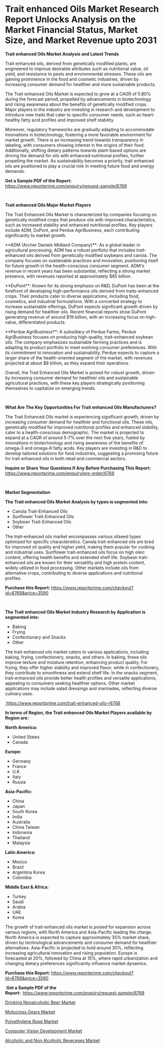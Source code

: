 <p><h1>Trait enhanced Oils Market Research Report Unlocks Analysis on the Market Financial Status, Market Size, and Market Revenue upto 2031</h1></p><p><strong>Trait enhanced Oils Market Analysis and Latest Trends</strong></p>
<p><p>Trait enhanced oils, derived from genetically modified plants, are engineered to improve desirable attributes such as nutritional value, oil yield, and resistance to pests and environmental stresses. These oils are gaining prominence in the food and cosmetic industries, driven by increasing consumer demand for healthier and more sustainable products.</p><p>The Trait enhanced Oils Market is expected to grow at a CAGR of 5.80% during the forecast period, propelled by advancements in biotechnology and rising awareness about the benefits of genetically modified crops. Major players in the industry are investing in research and development to introduce new traits that cater to specific consumer needs, such as heart-healthy fatty acid profiles and improved shelf stability.</p><p>Moreover, regulatory frameworks are gradually adapting to accommodate innovations in biotechnology, fostering a more favorable environment for market growth. There is an increasing trend towards transparency in labeling, with consumers showing interest in the origins of their food. Additionally, shifting dietary patterns towards plant-based options are driving the demand for oils with enhanced nutritional profiles, further propelling the market. As sustainability becomes a priority, trait enhanced oils are positioned to play a crucial role in meeting future food and energy demands.</p></p>
<p><strong>Get a Sample PDF of the Report:&nbsp;</strong> <a href="https://www.reportprime.com/enquiry/request-sample/6768">https://www.reportprime.com/enquiry/request-sample/6768</a></p>
<p>&nbsp;</p>
<p><strong>Trait enhanced Oils Major Market Players</strong></p>
<p><p>The Trait Enhanced Oils Market is characterized by companies focusing on genetically modified crops that produce oils with improved characteristics, such as increased stability and enhanced nutritional profiles. Key players include ADM, DuPont, and Perdue AgriBusiness, each contributing significantly to market growth.</p><p>**ADM (Archer Daniels Midland Company)**: As a global leader in agricultural processing, ADM has a robust portfolio that includes trait-enhanced oils derived from genetically modified soybeans and canola. The company focuses on sustainable practices and innovation, positioning itself for future growth in the health-conscious consumer segment. ADM's revenue in recent years has been substantial, reflecting a strong market presence, with revenues reported at approximately $85 billion.</p><p>**DuPont**: Known for its strong emphasis on R&D, DuPont has been at the forefront of developing high-performance oils derived from traits-enhanced crops. Their products cater to diverse applications, including food, cosmetics, and industrial formulations. With a concerted strategy to increase sustainable offerings, DuPont expects significant growth driven by rising demand for healthier oils. Recent financial reports show DuPont generating revenue of around $19 billion, with an increasing focus on high-value, differentiated products.</p><p>**Perdue AgriBusiness**: A subsidiary of Perdue Farms, Perdue AgriBusiness focuses on producing high-quality, trait-enhanced soybean oils. The company emphasizes sustainable farming practices and is adapting its product portfolio to meet evolving consumer preferences. With its commitment to innovation and sustainability, Perdue expects to capture a larger share of the health-oriented segment of the market, with revenues projected at about $8 billion, as they expand their operations.</p><p>Overall, the Trait Enhanced Oils Market is poised for robust growth, driven by increasing consumer demand for healthier oils and sustainable agricultural practices, with these key players strategically positioning themselves to capitalize on emerging trends.</p></p>
<p>&nbsp;</p>
<p><strong>What Are The Key Opportunities For Trait enhanced Oils Manufacturers?</strong></p>
<p><p>The Trait Enhanced Oils market is experiencing significant growth, driven by increasing consumer demand for healthier and functional oils. These oils, genetically modified for improved nutritional profiles and enhanced stability, cater to a health-conscious demographic. The market is projected to expand at a CAGR of around 5-7% over the next five years, fueled by innovations in biotechnology and rising awareness of the benefits of omega-3 and omega-6 fatty acids. Key players are investing in R&D to develop tailored solutions for food industries, suggesting a promising future for trait enhanced oils in both retail and commercial sectors.</p></p>
<p><strong>Inquire or Share Your Questions If Any Before Purchasing This Report:</strong> <a href="https://www.reportprime.com/enquiry/pre-order/6768">https://www.reportprime.com/enquiry/pre-order/6768</a></p>
<p>&nbsp;</p>
<p><strong>Market Segmentation</strong></p>
<p><strong>The Trait enhanced Oils Market Analysis by types is segmented into:</strong></p>
<p><ul><li>Canola Trait-Enhanced Oils</li><li>Sunflower Trait-Enhanced Oils</li><li>Soybean Trait-Enhanced Oils</li><li>Other</li></ul></p>
<p><p>The trait-enhanced oils market encompasses various oilseed types optimized for specific characteristics. Canola trait-enhanced oils are bred for improved oil quality and higher yield, making them popular for cooking and industrial uses. Sunflower trait-enhanced oils focus on high oleic content, offering health benefits and extended shelf life. Soybean trait-enhanced oils are known for their versatility and high protein content, widely utilized in food processing. Other markets include oils from alternative crops, contributing to diverse applications and nutritional profiles.</p></p>
<p><strong>Purchase this Report:&nbsp;</strong><a href="https://www.reportprime.com/checkout?id=6768&price=3590">https://www.reportprime.com/checkout?id=6768&price=3590</a></p>
<p>&nbsp;</p>
<p><strong>The Trait enhanced Oils Market Industry Research by Application is segmented into:</strong></p>
<p><ul><li>Baking</li><li>Frying</li><li>Confectionary and Snacks</li><li>Other</li></ul></p>
<p><p>The trait-enhanced oils market caters to various applications, including baking, frying, confectionery, snacks, and others. In baking, these oils improve texture and moisture retention, enhancing product quality. For frying, they offer higher stability and improved flavor, while in confectionery, they contribute to smoothness and extend shelf life. In the snacks segment, trait-enhanced oils provide better health profiles and versatile applications, appealing to consumers seeking healthier options. Other market applications may include salad dressings and marinades, reflecting diverse culinary uses.</p></p>
<p><a href="https://www.reportprime.com/trait-enhanced-oils-r6768">&nbsp;https://www.reportprime.com/trait-enhanced-oils-r6768</a></p>
<p><strong>In terms of Region, the Trait enhanced Oils Market Players available by Region are:</strong></p>
<p>
    <p> <strong> North America: </strong>
        <ul>
            <li>United States</li>
            <li>Canada</li>
        </ul>
        </p> 
    <p> <strong> Europe: </strong>
        <ul>
            <li>Germany</li>
            <li>France</li>
            <li>U.K.</li>
            <li>Italy</li>
            <li>Russia</li>
        </ul>
        </p> 
    <p> <strong> Asia-Pacific: </strong>
        <ul>
            <li>China</li>
            <li>Japan</li>
            <li>South Korea</li>
            <li>India</li>
            <li>Australia</li>
            <li>China Taiwan</li>
            <li>Indonesia</li>
            <li>Thailand</li>
            <li>Malaysia</li>
        </ul>
        </p> 
    <p> <strong> Latin America: </strong>
        <ul>
            <li>Mexico</li>
            <li>Brazil</li>
            <li>Argentina Korea</li>
            <li>Colombia</li>
        </ul>
        </p> 
    <p> <strong> Middle East & Africa: </strong>
        <ul>
            <li>Turkey</li>
            <li>Saudi</li>
            <li>Arabia</li>
            <li>UAE</li>
            <li>Korea</li>
        </ul>
    </p>
    </p>
<p><p>The growth of trait-enhanced oils market is poised for expansion across various regions, with North America and Asia-Pacific leading the charge. North America is expected to capture approximately 35% market share, driven by technological advancements and consumer demand for healthier alternatives. Asia-Pacific is projected to hold around 30%, reflecting increasing agricultural innovation and rising population. Europe is forecasted at 20%, followed by China at 15%, where rapid urbanization and changing dietary preferences significantly influence market dynamics.</p></p>
<p><strong>Purchase this Report: </strong><a href="https://www.reportprime.com/checkout?id=6768&price=3590">https://www.reportprime.com/checkout?id=6768&price=3590</a></p>
<p>&nbsp;<strong>Get a Sample PDF of the Report:&nbsp;&nbsp;</strong><a href="https://www.reportprime.com/enquiry/request-sample/6768">https://www.reportprime.com/enquiry/request-sample/6768</a></p>
<p><strong></strong></p>
<p><p><a href="https://github.com/HobertDavis43/Market-Research-Report-List-1/blob/main/drinking-nonalcoholic-beer-market.md">Drinking Nonalcoholic Beer Market</a></p><p><a href="https://www.linkedin.com/pulse/motocross-gears-market-size-share-growth-analysis-type-application-tc93c?trackingId=coYuRx2xQMmy5j8YkK4HaQ%3D%3D">Motocross Gears Market</a></p><p><a href="https://issuu.com/reportprime-2/docs/polyethylene-rope-market-size-2030._36c41215459955">Polyethylene Rope Market</a></p><p><a href="https://medium.com/@polesdua.1/computer-vision-development-market-size-growth-trends-and-industry-analysis-by-type-by-a9170af79960">Computer Vision Development Market</a></p><p><a href="https://github.com/AshikRahman991/Market-Research-Report-List-1/blob/main/alcoholic-and-non-alcoholic-beverages-market.md">Alcoholic and Non Alcoholic Beverages Market</a></p></p>